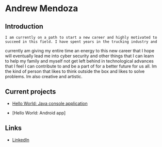 # Andrew Mendoza

## Introduction

	I am currently on a path to start a new career and highly motivated to succeed in this field. I have spent years in the trucking industry and 
currently am giving my entire time an energy to this new career that I hope will eventually lead me into cyber security and other things that I can learn
to help my family and myself not get left behind in technological advances that I feel I can contribute to and be a part of for a better future for us all. 
Im the kind of person that likes to think outside the box and likes to solve problems. Im also creative and artistic. 

## Current projects

* [Hello World: Java console application](https://github.com/ddc-java-16/hello-world-drewsbrews.git)

* [Hello World: Android app]

## Links

* [LinkedIn](https://www.linkedin.com/in/andrew-mendoza-903a8828a)